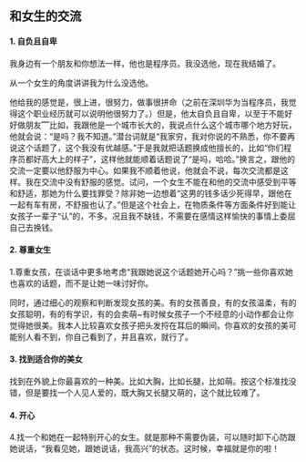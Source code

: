 ## 和女生的交流

#### 1. 自负且自卑

我身边有一个朋友和你想法一样，他也是程序员。我没选他，现在我结婚了。

从一个女生的角度讲讲我为什么没选他。

他给我的感觉是，很上进，很努力，做事很拼命（之前在深圳华为当程序员，我觉得这个职业经历就可以说明他很努力了。）但是，他太自负且自卑，以至于不能好好做朋友﹌比如，我跟他是一个城市长大的，我说点什么这个城市哪个地方好玩，他就会说：“是吗？我不知道。”潜台词就是“我家穷，我对你说的不熟悉，你不要再说这个话题了，这个我没有优越感。”于是我就把话题换成他擅长的，比如“你们程序员都好高大上的样子”，这样他就能顺着话题说了“是吗，哈哈。”换言之，跟他的交流一定要以他舒服为中心。如果我不顺着他说，他就会不说，每次交流都是这样。我在交流中没有舒服的感觉。试问，一个女生不能在和他的交流中感受到平等和舒适，那她为什么要找罪受？除非她一边想着“这男的钱多话少死得早，跟他在一起有车有房，不舒服也认了。”但是这个社会上，在物质条件等方面条件好到能让女孩子一辈子“认”的，不多。况且我不缺钱，不需要在感情这样愉快的事情上委屈自己去换钱。

#### 2. 尊重女生

1.尊重女孩，在谈话中更多地考虑“我跟她说这个话题她开心吗？”挑一些你喜欢她也喜欢的话题，而不是让她一味讨好你。

同时，通过细心的观察和判断发现女孩的美。有的女孩善良，有的女孩温柔，有的女孩聪明，有的有学识，有的会卖萌~有时候女孩子一个不经意的小动作都会让你觉得她很美。我本人比较喜欢女孩子把头发捋在耳后的瞬间。你喜欢的女孩的美可能别人看不到，你自己看到了，并且喜欢，就行了。

#### 3. 找到适合你的美女

找到在外貌上你最喜欢的一种美。比如大胸，比如长腿，比如萌。按这个标准找没错，但是要找一个人见人爱的，既大胸又长腿又萌的，这个就比较难了。

#### 4. 开心

4.找一个和她在一起特别开心的女生。就是那种不需要伪装，可以随时卸下心防跟她说话，“我看见她，跟她说话，我高兴”的状态。这时候，幸福就是你的啦！